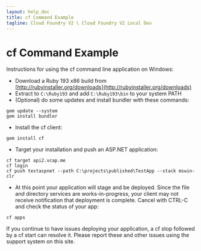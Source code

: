 ```yaml
---
layout: help_doc
title: cf Command Example
tagline: Cloud Foundry V2 \ Cloud Foundry V2 Local Dev
---
```


# cf Command Example

Instructions for using the cf command line application on Windows:

* Download a Ruby 193 x86 build from [http://rubyinstaller.org/downloads](http://rubyinstaller.org/downloads)
* Extract to ```C:\Ruby193``` and add ```C:\Ruby193\bin``` to your system PATH
* (Optional) do some updates and install bundler with these commands:

```
gem update --system
gem install bundler
```

* Install the cf client:

```
gem install cf
```

* Target your installation and push an ASP.NET application:

```
cf target api2.vcap.me
cf login
cf push testaspnet --path C:\projects\published\TestApp --stack mswin-clr
```

* At this point your application will stage and be deployed. Since the file and directory services are works-in-progress, your client may not receive notification that deployment is complete. Cancel with CTRL-C and check the status of your app:

```
cf apps
```

If you continue to have issues deploying your application, a cf stop followed by a cf start can resolve it. Please report these and other issues using the support system on this site.